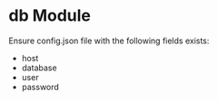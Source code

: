 # db Module

Ensure config.json file with the following fields exists:
  - host
  - database
  - user
  - password
